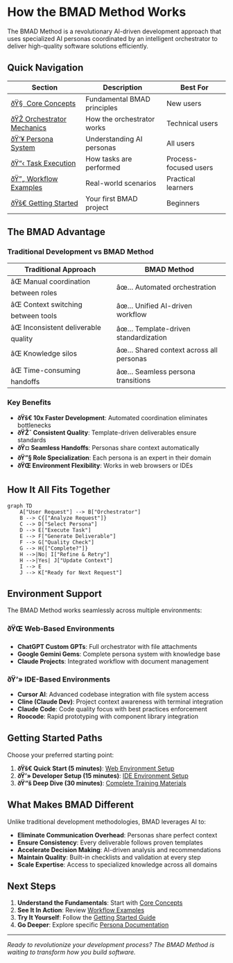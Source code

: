 ﻿# How the BMAD Method Works

The BMAD Method is a revolutionary AI-driven development approach that uses specialized AI personas coordinated by an intelligent orchestrator to deliver high-quality software solutions efficiently.

## Quick Navigation

| Section | Description | Best For |
|---------|-------------|----------|
| [ðŸ§  Core Concepts](core-concepts.md) | Fundamental BMAD principles | New users |
| [ðŸŽ­ Orchestrator Mechanics](orchestrator-mechanics.md) | How the orchestrator works | Technical users |
| [ðŸ‘¥ Persona System](persona-system.md) | Understanding AI personas | All users |
| [ðŸ“‹ Task Execution](task-execution.md) | How tasks are performed | Process-focused users |
| [ðŸ”„ Workflow Examples](workflow-examples.md) | Real-world scenarios | Practical learners |
| [ðŸš€ Getting Started](getting-started.md) | Your first BMAD project | Beginners |

## The BMAD Advantage

### Traditional Development vs BMAD Method

| Traditional Approach | BMAD Method |
|---------------------|-------------|
| âŒ Manual coordination between roles | âœ… Automated orchestration |
| âŒ Context switching between tools | âœ… Unified AI-driven workflow |
| âŒ Inconsistent deliverable quality | âœ… Template-driven standardization |
| âŒ Knowledge silos | âœ… Shared context across all personas |
| âŒ Time-consuming handoffs | âœ… Seamless persona transitions |

### Key Benefits

- **ðŸš€ 10x Faster Development**: Automated coordination eliminates bottlenecks
- **ðŸŽ¯ Consistent Quality**: Template-driven deliverables ensure standards
- **ðŸ¤ Seamless Handoffs**: Personas share context automatically
- **ðŸ”§ Role Specialization**: Each persona is an expert in their domain
- **ðŸŒ Environment Flexibility**: Works in web browsers or IDEs

## How It All Fits Together

```mermaid title="BMAD Method Overview" type="diagram"
graph TD
    A["User Request"] --> B["Orchestrator"]
    B --> C{["Analyze Request"]}
    C --> D["Select Persona"]
    D --> E["Execute Task"]
    E --> F["Generate Deliverable"]
    F --> G["Quality Check"]
    G --> H{["Complete?"]}
    H -->|No| I["Refine & Retry"]
    H -->|Yes| J["Update Context"]
    I --> E
    J --> K["Ready for Next Request"]
```

## Environment Support

The BMAD Method works seamlessly across multiple environments:

### ðŸŒ Web-Based Environments
- **ChatGPT Custom GPTs**: Full orchestrator with file attachments
- **Google Gemini Gems**: Complete persona system with knowledge base
- **Claude Projects**: Integrated workflow with document management

### ðŸ’» IDE-Based Environments  
- **Cursor AI**: Advanced codebase integration with file system access
- **Cline (Claude Dev)**: Project context awareness with terminal integration
- **Claude Code**: Code quality focus with best practices enforcement
- **Roocode**: Rapid prototyping with component library integration

## Getting Started Paths

Choose your preferred starting point:

1. **ðŸš€ Quick Start (5 minutes)**: [Web Environment Setup](../quick-start-guides/web-environment-quickstart.md)
2. **ðŸ’» Developer Setup (15 minutes)**: [IDE Environment Setup](../quick-start-guides/ide-environment-quickstart.md)
3. **ðŸ“š Deep Dive (30 minutes)**: [Complete Training Materials](../training/using-v0-ux-ui-architect.md)

## What Makes BMAD Different

Unlike traditional development methodologies, BMAD leverages AI to:

- **Eliminate Communication Overhead**: Personas share perfect context
- **Ensure Consistency**: Every deliverable follows proven templates
- **Accelerate Decision Making**: AI-driven analysis and recommendations
- **Maintain Quality**: Built-in checklists and validation at every step
- **Scale Expertise**: Access to specialized knowledge across all domains

## Next Steps

1. **Understand the Fundamentals**: Start with [Core Concepts](core-concepts.md)
2. **See It In Action**: Review [Workflow Examples](workflow-examples.md)
3. **Try It Yourself**: Follow the [Getting Started Guide](getting-started.md)
4. **Go Deeper**: Explore specific [Persona Documentation](../v0-ux-ui-architect-user-guide.md)

---

*Ready to revolutionize your development process? The BMAD Method is waiting to transform how you build software.*
